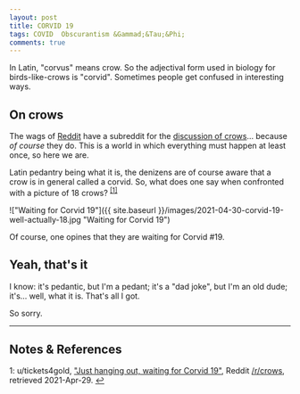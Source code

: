 ```yaml
---
layout: post
title: CORVID 19
tags: COVID  Obscurantism &Gammad;&Tau;&Phi;
comments: true
---
```


In Latin, "corvus" means crow.  So the adjectival form used in biology for
birds-like-crows is "corvid".  Sometimes people get confused in interesting ways.  


## On crows  

The wags of [Reddit](https://www.reddit.com) have a subreddit for the 
[discussion of crows](https://www.reddit.com/r/crows/)&hellip;  because _of course_ they
do.  This is a world in which everything must happen at least once, so here we are.  

Latin pedantry being what it is, the denizens are of course aware that a crow is in general called
a corvid.  So, what does one say when confronted with a picture of 18 crows?
<sup id="fn1a">[[1]](#fn1)</sup>  

!["Waiting for Corvid 19"]({{ site.baseurl }}/images/2021-04-30-corvid-19-well-actually-18.jpg "Waiting for Corvid 19")

Of course, one opines that they are waiting for Corvid #19.  


## Yeah, that's it  

I know: it's pedantic, but I'm a pedant; it's a "dad joke", but I'm an old dude;
it's&hellip; well, what it is.  That's all I got.  

So sorry.  

---

## Notes &amp; References  

<!--
<sup id="fn1a">[[1]](#fn1)</sup>
<a id="fn1">1</a>: [↩](#fn1a)  
-->

<a id="fn1">1</a>: u/tickets4gold, ["Just hanging out, waiting for Corvid 19"](https://www.reddit.com/r/crows/comments/gwvgxp/just_hanging_out_waiting_for_corvid_19/), Reddit [/r/crows](https://www.reddit.com/r/crows/), retrieved 2021-Apr-29. [↩](#fn1a)  
